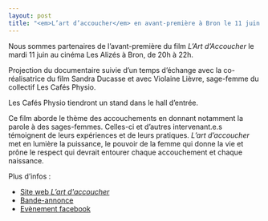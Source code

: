 ```yaml
---
layout: post
title: "<em>L’art d’accoucher</em> en avant-première à Bron le 11 juin 2019"
---
```


Nous sommes partenaires de l’avant-première du film *L’Art d’Accoucher* le mardi 11 juin au cinéma Les Alizés à Bron, de 20h à 22h.

Projection du documentaire suivie d’un temps d’échange avec la  co-réalisatrice du film Sandra Ducasse et avec Violaine Lièvre,  sage-femme du collectif Les Cafés Physio.

Les Cafés Physio tiendront un stand dans le hall d’entrée.

Ce film aborde le thème des accouchements en donnant notamment la  parole à des sages-femmes. Celles-ci et d’autres intervenant.e.s  témoignent de leurs expériences et de leurs pratiques. *L’art d’accoucher* met en lumière la puissance, le pouvoir de la femme qui donne la vie et prône le respect qui devrait entourer chaque accouchement et chaque  naissance.

Plus d’infos :

- [Site web *L’art d'accoucher*](http://www.lartdaccoucher.com/?fbclid=IwAR20RxrB79q7P-y2Hqb3AOXEvnLLU-M0CnrrmGmZHYbCWjPJnIPxKDgSokE)
- [Bande-annonce](https://www.facebook.com/lartdaccoucher/videos/316753522306252/)
- [Evènement facebook](https://www.facebook.com/events/430879784386868/)